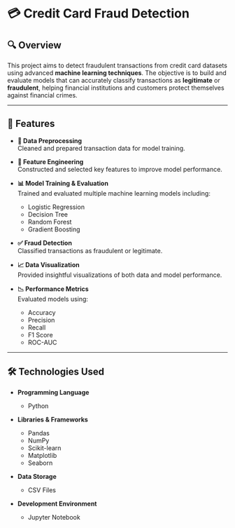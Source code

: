# 💳 Credit Card Fraud Detection

## 🔍 Overview  
This project aims to detect fraudulent transactions from credit card datasets using advanced **machine learning techniques**. The objective is to build and evaluate models that can accurately classify transactions as **legitimate** or **fraudulent**, helping financial institutions and customers protect themselves against financial crimes.

---

## 🚀 Features

- **🔄 Data Preprocessing**  
  Cleaned and prepared transaction data for model training.

- **🧠 Feature Engineering**  
  Constructed and selected key features to improve model performance.

- **📊 Model Training & Evaluation**  
  Trained and evaluated multiple machine learning models including:  
  - Logistic Regression  
  - Decision Tree  
  - Random Forest  
  - Gradient Boosting

- **✅ Fraud Detection**  
  Classified transactions as fraudulent or legitimate.

- **📈 Data Visualization**  
  Provided insightful visualizations of both data and model performance.

- **📉 Performance Metrics**  
  Evaluated models using:  
  - Accuracy  
  - Precision  
  - Recall  
  - F1 Score  
  - ROC-AUC

---

## 🛠️ Technologies Used

- **Programming Language**  
  - Python

- **Libraries & Frameworks**  
  - Pandas  
  - NumPy  
  - Scikit-learn  
  - Matplotlib  
  - Seaborn

- **Data Storage**  
  - CSV Files

- **Development Environment**  
  - Jupyter Notebook


